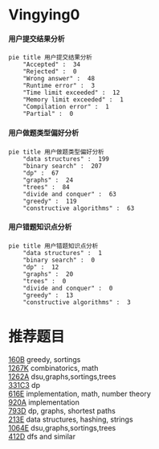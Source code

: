 # Vingying0

<!-- tabs:start -->



#### **用户提交结果分析**

```mermaid
pie title 用户提交结果分析
    "Accepted" :  34
    "Rejected" :  0
    "Wrong answer" :  48
    "Runtime error" :  3
    "Time limit exceeded" :  12
    "Memory limit exceeded" :  1
    "Compilation error" :  1
    "Partial" :  0
```

#### **用户做题类型偏好分析**

```mermaid
pie title 用户做题类型偏好分析
    "data structures" :  199
    "binary search" :  207
    "dp" :  67
    "graphs" :  24
    "trees" :  84
    "divide and conquer" :  63
    "greedy" :  119
    "constructive algorithms" :  63
```
#### **用户错题知识点分析**

```mermaid
pie title 用户错题知识点分析
    "data structures" :  1
    "binary search" :  0
    "dp" :  12
    "graphs" :  20
    "trees" :  0
    "divide and conquer" :  0
    "greedy" :  13
    "constructive algorithms" :  3
```



<!-- tabs:end -->
# 推荐题目
[160B](https://codeforces.com/contest/160/problem/B)		greedy,
                        sortings		  
[1267K](https://codeforces.com/contest/1267/problem/K)		combinatorics,
                        math		  
[1262A](https://codeforces.com/contest/1262/problem/A)		dsu,graphs,sortings,trees		  
[331C3](https://codeforces.com/contest/331C/problem/3)		dp		  
[616E](https://codeforces.com/contest/616/problem/E)		implementation,
                        math,
                        number theory		  
[920A](https://codeforces.com/contest/920/problem/A)		implementation		  
[793D](https://codeforces.com/contest/793/problem/D)		dp,
                        graphs,
                        shortest paths		  
[213E](https://codeforces.com/contest/213/problem/E)		data structures,
                        hashing,
                        strings		  
[1064E](https://codeforces.com/contest/1064/problem/E)		dsu,graphs,sortings,trees		  
[412D](https://codeforces.com/contest/412/problem/D)		dfs and similar		  
